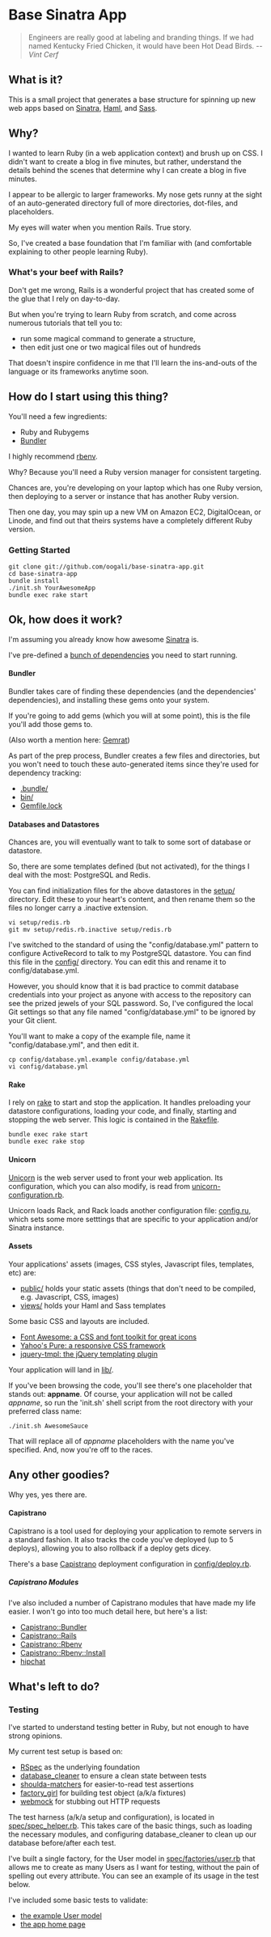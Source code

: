 Base Sinatra App
================

> Engineers are really good at labeling and branding things. If we had named
Kentucky Fried Chicken, it would have been Hot Dead Birds.
-- *Vint Cerf*

What is it?
-----------

This is a small project that generates a base structure for spinning up new web apps based on [Sinatra](http://www.sinatrarb.com), [Haml](http://haml-lang.com), and [Sass](http://sass-lang.com).

Why?
----

I wanted to learn Ruby (in a web application context) and brush up on CSS. I didn't want to create a blog in five minutes, but rather, understand the details behind the scenes that determine why I can create a blog in five minutes.

I appear to be allergic to larger frameworks. My nose gets runny at the sight of an auto-generated directory full of more directories, dot-files, and placeholders.

My eyes will water when you mention Rails. True story.  

So, I've created a base foundation that I'm familiar with (and comfortable explaining to other people learning Ruby).

### What's your beef with Rails?

Don't get me wrong, Rails is a wonderful project that has created some of the glue that I rely on day-to-day.

But when you're trying to learn Ruby from scratch, and come across numerous tutorials that tell you to:

* run some magical command to generate a structure,
* then edit just one or two magical files out of hundreds

That doesn't inspire confidence in me that I'll learn the ins-and-outs of the language or its frameworks anytime soon.

How do I start using this thing?
--------------------------------

You'll need a few ingredients:

* Ruby and Rubygems
* [Bundler](http://gembundler.com)

I highly recommend [rbenv](https://github.com/sstephenson/rbenv).

Why? Because you'll need a Ruby version manager for consistent targeting.

Chances are, you're developing on your laptop which has one Ruby version, then deploying to a server or instance that has another Ruby version.

Then one day, you may spin up a new VM on Amazon EC2, DigitalOcean, or Linode, and find out that theirs systems have a completely different Ruby version.

### Getting Started

    git clone git://github.com/oogali/base-sinatra-app.git
    cd base-sinatra-app
    bundle install
    ./init.sh YourAwesomeApp
    bundle exec rake start

Ok, how does it work?
---------------------
I'm assuming you already know how awesome [Sinatra](http://www.sinatrarb.com/) is.

I've pre-defined a [bunch of dependencies](https://github.com/oogali/base-sinatra-app/blob/master/Gemfile) you need to start running.

#### Bundler
Bundler takes care of finding these dependencies (and the dependencies' dependencies), and installing these gems onto your system.

If you're going to add gems (which you will at some point), this is the file you'll add those gems to.

(Also worth a mention here: [Gemrat](https://github.com/DruRly/gemrat))

As part of the prep process, Bundler creates a few files and directories, but you won't need to touch these auto-generated items since they're used for dependency tracking:

* [.bundle/](https://github.com/oogali/base-sinatra-app/tree/master/.bundle)
* [bin/](https://github.com/oogali/base-sinatra-app/tree/master/bin)
* [Gemfile.lock](https://github.com/oogali/base-sinatra-app/blob/master/Gemfile.lock)

#### Databases and Datastores
Chances are, you will eventually want to talk to some sort of database or datastore.

So, there are some templates defined (but not activated), for the things I deal with the most: PostgreSQL and Redis.

You can find initialization files for the above datastores in the [setup/](https://github.com/oogali/base-sinatra-app/tree/master/setup) directory. Edit these to your heart's content, and then rename them so the files no longer carry a .inactive extension.

    vi setup/redis.rb
    git mv setup/redis.rb.inactive setup/redis.rb

I've switched to the standard of using the "config/database.yml" pattern to configure ActiveRecord to talk to my PostgreSQL datastore. You can find this file in the [config/](https://github.com/oogali/base-sinatra-app/tree/master/config) directory. You can edit this and rename it to config/database.yml.

However, you should know that it is bad practice to commit database credentials into your project as anyone with access to the repository can see the prized jewels of your SQL password. So, I've configured the local Git settings so that any file named "config/database.yml" to be ignored by your Git client.

You'll want to make a copy of the example file, name it "config/database.yml", and then edit it.

    cp config/database.yml.example config/database.yml
    vi config/database.yml

#### Rake
I rely on [rake](https://github.com/jimweirich/rake) to start and stop the application.  It handles preloading your datastore configurations, loading your code, and finally, starting and stopping the web server. This logic is contained in the [Rakefile](https://github.com/oogali/base-sinatra-app/blob/master/Rakefile).

    bundle exec rake start
    bundle exec rake stop

#### Unicorn
[Unicorn](http://unicorn.bogomips.org/) is the web server used to front your web application. Its configuration, which you can also modify, is read from [unicorn-configuration.rb](https://github.com/oogali/base-sinatra-app/blob/master/unicorn-configuration.rb).

Unicorn loads Rack, and Rack loads another configuration file: [config.ru](https://github.com/oogali/base-sinatra-app/blob/master/config.ru), which sets some more setttings that are specific to your application and/or Sinatra instance.

#### Assets
Your applications' assets (images, CSS styles, Javascript files, templates, etc) are:

* [public/](https://github.com/oogali/base-sinatra-app/tree/master/public) holds your static assets (things that don't need to be compiled, e.g. Javascript, CSS, images)
* [views/](https://github.com/oogali/base-sinatra-app/tree/master/views) holds your Haml and Sass templates

Some basic CSS and layouts are included.

* [Font Awesome: a CSS and font toolkit for great icons](http://fortawesome.github.io/Font-Awesome/)
* [Yahoo's Pure: a responsive CSS framework](http://purecss.io/)
* [jquery-tmpl: the jQuery templating plugin](http://github.com/jquery/jquery-tmpl)

Your application will land in [lib/](https://github.com/oogali/base-sinatra-app/tree/master/lib).

If you've been browsing the code, you'll see there's one placeholder that stands out: **appname**. Of course, your application will not be called *appname*, so run the 'init.sh' shell script from the root directory with your preferred class name:

    ./init.sh AwesomeSauce

That will replace all of *appname* placeholders with the name you've specified. And, now you're off to the races.

Any other goodies?
------------------
Why yes, yes there are.

#### Capistrano

Capistrano is a tool used for deploying your application to remote servers in a standard fashion. It also tracks the code you've deployed (up to 5 deploys), allowing you to also rollback if a deploy gets dicey.

There's a base [Capistrano](https://github.com/capistrano/capistrano/wiki/2.x-From-The-Beginning) deployment configuration in [config/deploy.rb](https://github.com/oogali/base-sinatra-app/blob/master/config/deploy.rb).

##### Capistrano Modules

I've also included a number of Capistrano modules that have made my life easier. I won't go into too much detail here, but here's a list:

* [Capistrano::Bundler](https://github.com/capistrano/bundler)
* [Capistrano::Rails](https://github.com/capistrano/rails)
* [Capistrano::Rbenv](https://github.com/capistrano/rbenv)
* [Capistrano::Rbenv::Install](https://github.com/capistrano-plugins/capistrano-rbenv-install)
* [hipchat](https://github.com/hipchat/hipchat-rb)

What's left to do?
------------------
### Testing

I've started to understand testing better in Ruby, but not enough to have strong opinions.

My current test setup is based on:
* [RSpec](http://rspec.info) as the underlying foundation
* [database_cleaner](https://github.com/DatabaseCleaner/database_cleaner) to ensure a clean state between tests
* [shoulda-matchers](https://github.com/thoughtbot/shoulda-matchers) for easier-to-read test assertions
* [factory_girl](https://github.com/thoughtbot/factory_girl) for building test object (a/k/a fixtures)
* [webmock](https://github.com/bblimke/webmock) for stubbing out HTTP requests

The test harness (a/k/a setup and configuration), is located in [spec/spec_helper.rb](https://github.com/oogali/base-sinatra-app/blob/master/spec/spec_helper.rb). This takes care of the basic things, such as loading the necessary modules, and configuring database_cleaner to clean up our database before/after each test.

I've built a single factory, for the User model in [spec/factories/user.rb](https://github.com/oogali/base-sinatra-app/blob/master/spec/factories/user.rb) that allows me to create as many Users as I want for testing, without the pain of spelling out every attribute. You can see an example of its usage in the test below.

I've included some basic tests to validate:
* [the example User model](https://github.com/oogali/base-sinatra-app/blob/master/spec/models/user.rb)
* [the app home page](https://github.com/oogali/base-sinatra-app/blob/master/spec/routes/index_spec.rb)
